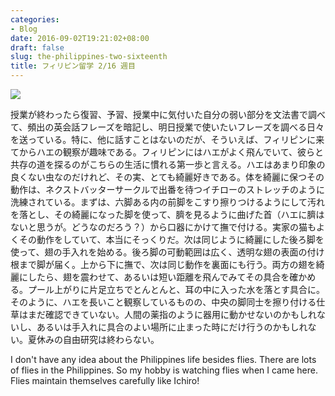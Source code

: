 ```yaml
---
categories:
- Blog
date: 2016-09-02T19:21:02+08:00
draft: false
slug: the-philippines-two-sixteenth
title: フィリピン留学 2/16 週目
---
```


![](/images/2016/09/the-philippines-two-sixteenth.jpg)

授業が終わったら復習、予習、授業中に気付いた自分の弱い部分を文法書で調べて、頻出の英会話フレーズを暗記し、明日授業で使いたいフレーズを調べる日々を送っている。特に、他に話すことはないのだが、そういえば、フィリピンに来てからハエの観察が趣味である。フィリピンにはハエがよく飛んでいて、彼らと共存の道を探るのがこちらの生活に慣れる第一歩と言える。ハエはあまり印象の良くない虫なのだけれど、その実、とても綺麗好きである。体を綺麗に保つその動作は、ネクストバッターサークルで出番を待つイチローのストレッチのように洗練されている。まずは、六脚ある内の前脚をこすり擦りつけるようにして汚れを落とし、その綺麗になった脚を使って、臍を見るように曲げた首（ハエに臍はないと思うが。どうなのだろう？）から口器にかけて撫で付ける。実家の猫もよくその動作をしていて、本当にそっくりだ。次は同じように綺麗にした後ろ脚を使って、翅の手入れを始める。後ろ脚の可動範囲は広く、透明な翅の表面の付け根まで脚が届く。上から下に撫で、次は同じ動作を裏面にも行う。両方の翅を綺麗にしたら、翅を震わせて、あるいは短い距離を飛んでみてその具合を確かめる。プール上がりに片足立ちでとんとんと、耳の中に入った水を落とす具合に。そのように、ハエを長いこと観察しているものの、中央の脚同士を擦り付ける仕草はまだ確認できていない。人間の薬指のように器用に動かせないのかもしれないし、あるいは手入れに具合のよい場所に止まった時にだけ行うのかもしれない。夏休みの自由研究は終わらない。

I don't have any idea about the Philippines life besides flies. There are lots of flies in the Philippines. So my hobby is watching flies when I came here. Flies maintain themselves carefully like Ichiro!
